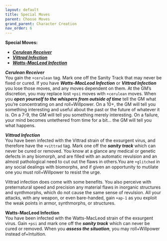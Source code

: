 ```yaml
---
layout: default
title: Special Moves
parent: Choose Moves
grand_parent: Character Creation
nav_order: 6
---
```


**Special Moves:**

- **_[Cerulean Receiver](https://eclipse-phase-apocalypse.obsidianportal.com/wikis/moves#Cerulean)_**
- **_[Vittrad Infection](https://eclipse-phase-apocalypse.obsidianportal.com/wikis/moves#Vittrad)_**
- **_[Watts-MacLeod Infection](https://eclipse-phase-apocalypse.obsidianportal.com/wikis/moves#Watts)_**

**_Cerulean Receiver_**  
You gain the `+cerulean` tag. Mark one off the Sanity Track that may never be fixed or cured. If you have **_Watts-MacLeod Infection_** or **_Vittrad Infection_** you lose those moves, and any moves dependent on them. At the GM’s discretion, you may replace lost `+psi` moves with `+cerulean` moves. When you **_open yourself to the whispers from outside of time_** tell the GM what you’re concentrating on and roll+Willpower. On a 10+, the GM will tell you something interesting and useful about the past or the future of whatever it is. On a 7-9, the GM will tell you something merely interesting. On a failure, your mind becomes untethered from time for a bit… the GM will tell you what happens.

**_Vittrad Infection_**  
You have been infected with the Vittrad strain of the exsurgent virus, and therefore have the `+vittrad` tag. Mark one off the **_sanity track_** which can never be cured or removed. You know at a glance any medical or genetic defects in any biomorph, and are filled with an automatic revulsion and an almost pathological need to cut out the flaws in others.You are `+glitched` in any social dealings with biomorphs, and if given an opportunity to mutilate one you must roll+Willpower to resist the urge.

Vittrad infection does come with some benefits. You also perceive with preternatural speed and precision any material flaws in inorganic structures and synthmorphs, which do not cause the same sense of revulsion. All your attacks, with any weapon, or even bare-handed, gain `+ap-1` as you exploit the weak points in armor, synthmorphs, or structures.

**Watts-MacLeod Infection**  
You have been infected with the Watts-MacLeod strain of the exsurgent virus. Gain `+psi` and mark one off the **_sanity track_** which can never be cured or removed. When you **_assess the situation_**, you may roll+Willpower instead of+Intuition.
